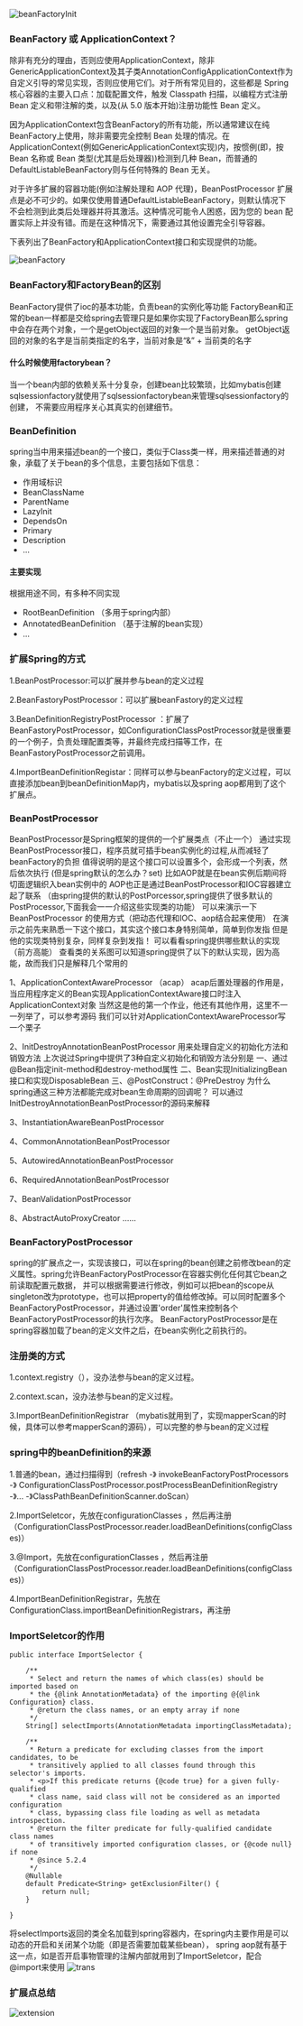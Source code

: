 ![beanFactoryInit](../../images/beanFactoryInit.png)

### BeanFactory 或 ApplicationContext？

除非有充分的理由，否则应使用ApplicationContext，除非GenericApplicationContext及其子类AnnotationConfigApplicationContext作为自定义引导的常见实现，否则应使用它们。对于所有常见目的，这些都是 Spring 核心容器的主要入口点：加载配置文件，触发 Classpath 扫描，以编程方式注册 Bean 定义和带注解的类，以及(从 5.0 版本开始)注册功能性 Bean 定义。

因为ApplicationContext包含BeanFactory的所有功能，所以通常建议在纯BeanFactory上使用，除非需要完全控制 Bean 处理的情况。在ApplicationContext(例如GenericApplicationContext实现)内，按惯例(即，按 Bean 名称或 Bean 类型(尤其是后处理器))检测到几种 Bean，而普通的DefaultListableBeanFactory则与任何特殊的 Bean 无关。

对于许多扩展的容器功能(例如注解处理和 AOP 代理)，BeanPostProcessor 扩展点是必不可少的。如果仅使用普通DefaultListableBeanFactory，则默认情况下不会检测到此类后处理器并将其激活。这种情况可能令人困惑，因为您的 bean 配置实际上并没有错。而是在这种情况下，需要通过其他设置完全引导容器。

下表列出了BeanFactory和ApplicationContext接口和实现提供的功能。

![beanFactory](../../images/beanFactory.png)

### BeanFactory和FactoryBean的区别
BeanFactory提供了ioc的基本功能，负责bean的实例化等功能
FactoryBean和正常的bean一样都是交给spring去管理只是如果你实现了FactoryBean那么spring中会存在两个对象，一个是getObject返回的对象一个是当前对象。
getObject返回的对象的名字是当前类指定的名字，当前对象是“&” + 当前类的名字

#### 什么时候使用factorybean？
当一个bean内部的依赖关系十分复杂，创建bean比较繁琐，比如mybatis创建sqlsessionfactory就使用了sqlsessionfactorybean来管理sqlsessionfactory的创建，
不需要应用程序关心其真实的创建细节。

### BeanDefinition
spring当中用来描述bean的一个接口，类似于Class类一样，用来描述普通的对象，承载了关于bean的多个信息，主要包括如下信息：

- 作用域标识
- BeanClassName
- ParentName
- LazyInit
- DependsOn
- Primary
- Description
- ...

#### 主要实现
根据用途不同，有多种不同实现

- RootBeanDefinition （多用于spring内部）
- AnnotatedBeanDefinition （基于注解的bean实现）
- ...

### 扩展Spring的方式
1.BeanPostProcessor:可以扩展并参与bean的定义过程

2.BeanFastoryPostProcessor：可以扩展beanFastory的定义过程

3.BeanDefinitionRegistryPostProcessor ：扩展了BeanFastoryPostProcessor，如ConfigurationClassPostProcessor就是很重要的一个例子，负责处理配置类等，并最终完成扫描等工作，在BeanFastoryPostProcessor之前调用。

4.ImportBeanDefinitionRegistar：同样可以参与beanFactory的定义过程，可以直接添加bean到beanDefinitionMap内，mybatis以及spring aop都用到了这个扩展点。


### BeanPostProcessor
BeanPostProcessor是Spring框架的提供的一个扩展类点（不止一个）
通过实现BeanPostProcessor接口，程序员就可插手bean实例化的过程,从而减轻了beanFactory的负担
值得说明的是这个接口可以设置多个，会形成一个列表，然后依次执行
(但是spring默认的怎么办？set)
比如AOP就是在bean实例后期间将切面逻辑织入bean实例中的
AOP也正是通过BeanPostProcessor和IOC容器建立起了联系
（由spring提供的默认的PostPorcessor,spring提供了很多默认的PostProcessor,下面我会一一介绍这些实现类的功能）
可以来演示一下 BeanPostProcessor 的使用方式（把动态代理和IOC、aop结合起来使用）
在演示之前先来熟悉一下这个接口，其实这个接口本身特别简单，简单到你发指
但是他的实现类特别复杂，同样复杂到发指！
可以看看spring提供哪些默认的实现（前方高能）
查看类的关系图可以知道spring提供了以下的默认实现，因为高能，故而我们只是解释几个常用的

1、ApplicationContextAwareProcessor （acap）
    acap后置处理器的作用是，当应用程序定义的Bean实现ApplicationContextAware接口时注入ApplicationContext对象
    当然这是他的第一个作业，他还有其他作用，这里不一一列举了，可以参考源码
    我们可以针对ApplicationContextAwareProcessor写一个栗子
    
2、InitDestroyAnnotationBeanPostProcessor
    用来处理自定义的初始化方法和销毁方法
    上次说过Spring中提供了3种自定义初始化和销毁方法分别是
    一、通过@Bean指定init-method和destroy-method属性
    二、Bean实现InitializingBean接口和实现DisposableBean
    三、@PostConstruct：@PreDestroy
    为什么spring通这三种方法都能完成对bean生命周期的回调呢？
    可以通过InitDestroyAnnotationBeanPostProcessor的源码来解释
    
3、InstantiationAwareBeanPostProcessor

4、CommonAnnotationBeanPostProcessor

5、AutowiredAnnotationBeanPostProcessor

6、RequiredAnnotationBeanPostProcessor

7、BeanValidationPostProcessor

8、AbstractAutoProxyCreator
   ......

### BeanFactoryPostProcessor
spring的扩展点之一，实现该接口，可以在spring的bean创建之前修改bean的定义属性。spring允许BeanFactoryPostProcessor在容器实例化任何其它bean之前读取配置元数据，
并可以根据需要进行修改，例如可以把bean的scope从singleton改为prototype，也可以把property的值给修改掉。可以同时配置多个BeanFactoryPostProcessor，并通过设置'order'属性来控制各个BeanFactoryPostProcessor的执行次序。
BeanFactoryPostProcessor是在spring容器加载了bean的定义文件之后，在bean实例化之前执行的。

### 注册类的方式
1.context.registry（），没办法参与bean的定义过程。

2.context.scan，没办法参与bean的定义过程。

3.ImportBeanDefinitionRegistrar （mybatis就用到了，实现mapperScan的时候，具体可以参考mapperScan的源码），可以完整的参与bean的定义过程

### spring中的beanDefinition的来源

1.普通的bean，通过扫描得到（refresh -》 invokeBeanFactoryPostProcessors -》 ConfigurationClassPostProcessor.postProcessBeanDefinitionRegistry -》... -》ClassPathBeanDefinitionScanner.doScan）

2.ImportSeletcor，先放在configurationClasses ，然后再注册（ConfigurationClassPostProcessor.reader.loadBeanDefinitions(configClasses)）

3.@Import，先放在configurationClasses ，然后再注册（ConfigurationClassPostProcessor.reader.loadBeanDefinitions(configClasses)）

4.ImportBeanDefinitionRegistrar，先放在ConfigurationClass.importBeanDefinitionRegistrars，再注册


### ImportSeletcor的作用

```
public interface ImportSelector {

	/**
	 * Select and return the names of which class(es) should be imported based on
	 * the {@link AnnotationMetadata} of the importing @{@link Configuration} class.
	 * @return the class names, or an empty array if none
	 */
	String[] selectImports(AnnotationMetadata importingClassMetadata);

	/**
	 * Return a predicate for excluding classes from the import candidates, to be
	 * transitively applied to all classes found through this selector's imports.
	 * <p>If this predicate returns {@code true} for a given fully-qualified
	 * class name, said class will not be considered as an imported configuration
	 * class, bypassing class file loading as well as metadata introspection.
	 * @return the filter predicate for fully-qualified candidate class names
	 * of transitively imported configuration classes, or {@code null} if none
	 * @since 5.2.4
	 */
	@Nullable
	default Predicate<String> getExclusionFilter() {
		return null;
	}

}
```

将selectImports返回的类全名加载到spring容器内，在spring内主要作用是可以动态的开启和关闭某个功能（即是否需要加载某些bean），
spring aop就有基于这一点，如是否开启事物管理的注解内部就用到了ImportSeletcor，配合@import来使用
![trans](../../images/trans.png)

### 扩展点总结

![extension](../../images/extension.png)





